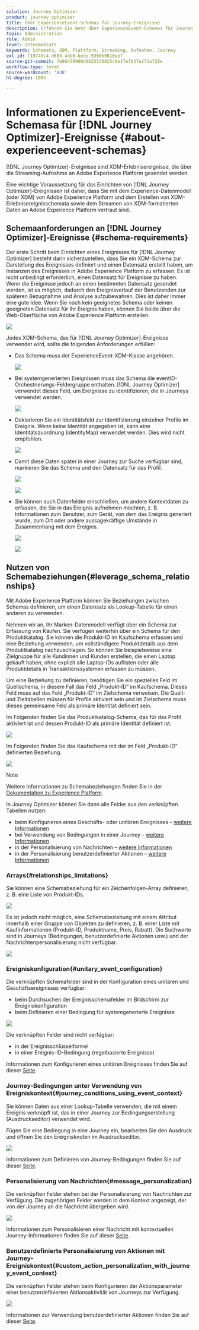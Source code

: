 ```yaml
---
solution: Journey Optimizer
product: journey optimizer
title: Über ExperienceEvent-Schemas für Journey-Ereignisse
description: Erfahren Sie mehr über ExperienceEvent-Schemas für Journey-Ereignisse
topic: Administration
role: Admin
level: Intermediate
keywords: Schemata, XDM, Plattform, Streaming, Aufnahme, Journey
exl-id: f19749c4-d683-4db6-bede-9360b9610eef
source-git-commit: 7e66450900d0625530025c6e17ef037e27da728e
workflow-type: tm+mt
source-wordcount: '838'
ht-degree: 100%

---
```


# Informationen zu ExperienceEvent-Schemasa für [!DNL Journey Optimizer]-Ereignisse {#about-experienceevent-schemas}

[!DNL Journey Optimizer]-Ereignisse sind XDM-Erlebnisereignisse, die über die Streaming-Aufnahme an Adobe Experience Platform gesendet werden.

Eine wichtige Voraussetzung für das Einrichten von [!DNL Journey Optimizer]-Ereignissen ist daher, dass Sie mit dem Experience-Datenmodell (oder XDM) von Adobe Experience Platform und dem Erstellen von XDM-Erlebnisereignisschemata sowie dem Streamen von XDM-formatierten Daten an Adobe Experience Platform vertraut sind.

## Schemaanforderungen an [!DNL Journey Optimizer]-Ereignisse  {#schema-requirements}

Der erste Schritt beim Einrichten eines Ereignisses für [!DNL Journey Optimizer] besteht darin sicherzustellen, dass Sie ein XDM-Schema zur Darstellung des Ereignisses definiert und einen Datensatz erstellt haben, um Instanzen des Ereignisses in Adobe Experience Platform zu erfassen. Es ist nicht unbedingt erforderlich, einen Datensatz für Ereignisse zu haben. Wenn die Ereignisse jedoch an einen bestimmten Datensatz gesendet werden, ist es möglich, dadurch den Ereignisverlauf der Benutzenden zur späteren Bezugnahme und Analyse aufzubewahren. Dies ist daher immer eine gute Idee. Wenn Sie noch kein geeignetes Schema oder keinen geeigneten Datensatz für Ihr Ereignis haben, können Sie beide über die Web-Oberfläche von Adobe Experience Platform erstellen.

![](assets/schema1.png)

Jedes XDM-Schema, das für [!DNL Journey Optimizer]-Ereignisse verwendet wird, sollte die folgenden Anforderungen erfüllen:

* Das Schema muss der ExperienceEvent-XDM-Klasse angehören.

  ![](assets/schema2.png)

* Bei systemgenerierten Ereignissen muss das Schema die eventID-Orchestrierungs-Feldergruppe enthalten. [!DNL Journey Optimizer] verwendet dieses Feld, um Ereignisse zu identifizieren, die in Journeys verwendet werden.

  ![](assets/schema3.png)

* Deklarieren Sie ein Identitätsfeld zur Identifizierung einzelner Profile im Ereignis. Wenn keine Identität angegeben ist, kann eine Identitätszuordnung (identityMap) verwendet werden. Dies wird nicht empfohlen.

  ![](assets/schema4.png)

* Damit diese Daten später in einer Journey zur Suche verfügbar sind, markieren Sie das Schema und den Datensatz für das Profil.

  ![](assets/schema5.png)

  ![](assets/schema6.png)

* Sie können auch Datenfelder einschließen, um andere Kontextdaten zu erfassen, die Sie in das Ereignis aufnehmen möchten, z. B. Informationen zum Benutzer, zum Gerät, von dem das Ereignis generiert wurde, zum Ort oder andere aussagekräftige Umstände in Zusammenhang mit dem Ereignis.

  ![](assets/schema7.png)

  ![](assets/schema8.png)

## Nutzen von Schemabeziehungen{#leverage_schema_relationships}

Mit Adobe Experience Platform können Sie Beziehungen zwischen Schemas definieren, um einen Datensatz als Lookup-Tabelle für einen anderen zu verwenden.

Nehmen wir an, Ihr Marken-Datenmodell verfügt über ein Schema zur Erfassung von Käufen. Sie verfügen weiterhin über ein Schema für den Produktkatalog. Sie können die Produkt-ID im Kaufschema erfassen und eine Beziehung verwenden, um vollständigere Produktdetails aus dem Produktkatalog nachzuschlagen. So können Sie beispielsweise eine Zielgruppe für alle Kundinnen und Kunden erstellen, die einen Laptop gekauft haben, ohne explizit alle Laptop-IDs auflisten oder alle Produktdetails in Transaktionssystemen erfassen zu müssen.

Um eine Beziehung zu definieren, benötigen Sie ein spezielles Feld im Quellschema, in diesem Fall das Feld „Produkt-ID“ im Kaufschema. Dieses Feld muss auf das Feld „Produkt-ID“ im Zielschema verweisen. Die Quell- und Zieltabellen müssen für Profile aktiviert sein und im Zielschema muss dieses gemeinsame Feld als primäre Identität definiert sein.

Im Folgenden finden Sie das Produktkatalog-Schema, das für das Profil aktiviert ist und dessen Produkt-ID als primäre Identität definiert ist.

![](assets/schema9.png)

Im Folgenden finden Sie das Kaufschema mit der im Feld „Produkt-ID“ definierten Beziehung.

![](assets/schema10.png)

>[!NOTE]
>
>Weitere Informationen zu Schemabeziehungen finden Sie in der [Dokumentation zu Experience Platform](https://experienceleague.adobe.com/docs/platform-learn/tutorials/schemas/configure-relationships-between-schemas.html?lang=de).

In Journey Optimizer können Sie dann alle Felder aus den verknüpften Tabellen nutzen:

* beim Konfigurieren eines Geschäfts- oder unitären Ereignisses – [weitere Informationen](../event/experience-event-schema.md#unitary_event_configuration)
* bei Verwendung von Bedingungen in einer Journey – [weitere Informationen](../event/experience-event-schema.md#journey_conditions_using_event_context)
* in der Personalisierung von Nachrichten – [weitere Informationen](../event/experience-event-schema.md#message_personalization)
* in der Personalisierung benutzerdefinierter Aktionen – [weitere Informationen](../event/experience-event-schema.md#custom_action_personalization_with_journey_event_context)

### Arrays{#relationships_limitations}

Sie können eine Schemabeziehung für ein Zeichenfolgen-Array definieren, z. B. eine Liste von Produkt-IDs.

![](assets/schema15.png)

Es ist jedoch nicht möglich, eine Schemabeziehung mit einem Attribut innerhalb einer Gruppe von Objekten zu definieren, z. B. einer Liste mit Kaufinformationen (Produkt-ID, Produktname, Preis, Rabatt). Die Suchwerte sind in Journeys (Bedingungen, benutzerdefinierte Aktionen usw.) und der Nachrichtenpersonalisierung nicht verfügbar.

![](assets/schema16.png)

### Ereigniskonfiguration{#unitary_event_configuration}

Die verknüpften Schemafelder sind in der Konfiguration eines unitären und Geschäftsereignisses verfügbar:

* beim Durchsuchen der Ereignisschemafelder im Bildschirm zur Ereigniskonfiguration
* beim Definieren einer Bedingung für systemgenerierte Ereignisse

![](assets/schema11.png)

Die verknüpften Felder sind nicht verfügbar:

* in der Ereignisschlüsselformel
* in einer Ereignis-ID-Bedingung (regelbasierte Ereignisse)

Informationen zum Konfigurieren eines unitären Ereignisses finden Sie auf dieser [Seite](../event/about-creating.md).

### Journey-Bedingungen unter Verwendung von Ereigniskontext{#journey_conditions_using_event_context}

Sie können Daten aus einer Lookup-Tabelle verwenden, die mit einem Ereignis verknüpft ist, das in einer Journey zur Bedingungserstellung (Ausdruckseditor) verwendet wird.

Fügen Sie eine Bedingung in eine Journey ein, bearbeiten Sie den Ausdruck und öffnen Sie den Ereignisknoten im Ausdruckseditor.

![](assets/schema12.png)

Informationen zum Definieren von Journey-Bedingungen finden Sie auf dieser [Seite](../building-journeys/condition-activity.md).

### Personalisierung von Nachrichten{#message_personalization}

Die verknüpften Felder stehen bei der Personalisierung von Nachrichten zur Verfügung. Die zugehörigen Felder werden in dem Kontext angezeigt, der von der Journey an die Nachricht übergeben wird.

![](assets/schema14.png)

Informationen zum Personalisieren einer Nachricht mit kontextuellen Journey-Informationen finden Sie auf dieser [Seite](../personalization/personalization-use-case.md).

### Benutzerdefinierte Personalisierung von Aktionen mit Journey-Ereigniskontext{#custom_action_personalization_with_journey_event_context}

Die verknüpften Felder stehen beim Konfigurieren der Aktionsparameter einer benutzerdefinierten Aktionsaktivität von Journeys zur Verfügung.

![](assets/schema13.png)

Informationen zur Verwendung benutzerdefinierter Aktionen finden Sie auf dieser [Seite](../building-journeys/using-custom-actions.md).

